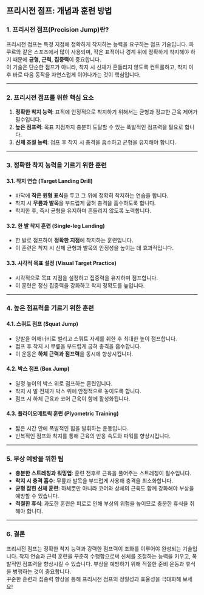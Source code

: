 ## 프리시전 점프: 개념과 훈련 방법

### 1. 프리시전 점프(Precision Jump)란?  
프리시전 점프는 특정 지점에 정확하게 착지하는 능력을 요구하는 점프 기술입니다. 파쿠르와 같은 스포츠에서 많이 사용되며, 작은 표적이나 경계 위에 정확하게 착지해야 하기 때문에 **균형, 근력, 집중력**이 중요합니다.  
이 기술은 단순한 점프가 아니라, 착지 시 신체가 흔들리지 않도록 컨트롤하고, 착지 이후 바로 다음 동작을 자연스럽게 이어나가는 것이 핵심입니다.

---

### 2. 프리시전 점프를 위한 핵심 요소  
1. **정확한 착지 능력**: 표적에 안정적으로 착지하기 위해서는 균형과 정교한 근육 제어가 필수입니다.  
2. **높은 점프력**: 목표 지점까지 충분히 도달할 수 있는 폭발적인 점프력을 필요로 합니다.  
3. **신체 조절 능력**: 점프 후 착지 시 충격을 흡수하고 균형을 유지해야 합니다.

---

### 3. 정확한 착지 능력을 기르기 위한 훈련  

#### 3.1. 착지 연습 (Target Landing Drill)  
- 바닥에 **작은 원형 표식**을 두고 그 위에 정확히 착지하는 연습을 합니다.  
- 착지 시 **무릎과 발목**을 부드럽게 굽혀 충격을 흡수하도록 합니다.  
- 착지한 후, 즉시 균형을 유지하며 흔들리지 않도록 노력합니다.

#### 3.2. 한 발 착지 훈련 (Single-leg Landing)  
- 한 발로 점프하여 **정확한 지점**에 착지하는 훈련입니다.  
- 이 훈련은 착지 시 신체 균형과 발목의 안정성을 높이는 데 효과적입니다.

#### 3.3. 시각적 목표 설정 (Visual Target Practice)  
- 시각적으로 목표 지점을 설정하고 집중력을 유지하며 점프합니다.  
- 이 훈련은 정신 집중력을 강화하고 착지 정확도를 높입니다.

---

### 4. 높은 점프력을 기르기 위한 훈련  

#### 4.1. 스쿼트 점프 (Squat Jump)  
- 양발을 어깨너비로 벌리고 스쿼트 자세를 취한 후 최대한 높이 점프합니다.  
- 점프 후 착지 시 무릎을 부드럽게 굽혀 충격을 흡수합니다.  
- 이 운동은 **하체 근력과 점프력**을 동시에 향상시킵니다.

#### 4.2. 박스 점프 (Box Jump)  
- 일정 높이의 박스 위로 점프하는 훈련입니다.  
- 착지 시 발 전체가 박스 위에 안정적으로 놓이도록 합니다.  
- 점프 시 하체 근육과 코어 근육이 함께 활성화됩니다.

#### 4.3. 플라이오메트릭 훈련 (Plyometric Training)  
- 짧은 시간 안에 폭발적인 힘을 발휘하는 운동입니다.  
- 반복적인 점프와 착지를 통해 근육의 반응 속도와 파워를 향상시킵니다.

---

### 5. 부상 예방을 위한 팁  
- **충분한 스트레칭과 워밍업**: 훈련 전후로 근육을 풀어주는 스트레칭이 필수입니다.  
- **착지 시 충격 흡수**: 무릎과 발목을 부드럽게 사용해 충격을 최소화합니다.  
- **균형 잡힌 신체 훈련**: 하체뿐만 아니라 코어와 상체의 근육도 함께 강화해야 부상을 예방할 수 있습니다.  
- **적절한 휴식**: 과도한 훈련은 피로로 인해 부상의 위험을 높이므로 충분한 휴식을 취해야 합니다.

---

### 6. 결론  
프리시전 점프는 정확한 착지 능력과 강력한 점프력이 조화를 이루어야 완성되는 기술입니다. 착지 연습과 근력 훈련을 꾸준히 수행함으로써 신체를 조절하는 능력을 키우고, 폭발적인 점프력을 향상시킬 수 있습니다. 부상을 예방하기 위해 적절한 준비 운동과 휴식을 병행하는 것이 중요합니다.  
꾸준한 훈련과 집중력 향상을 통해 프리시전 점프의 정밀성과 효율성을 극대화해 보세요!